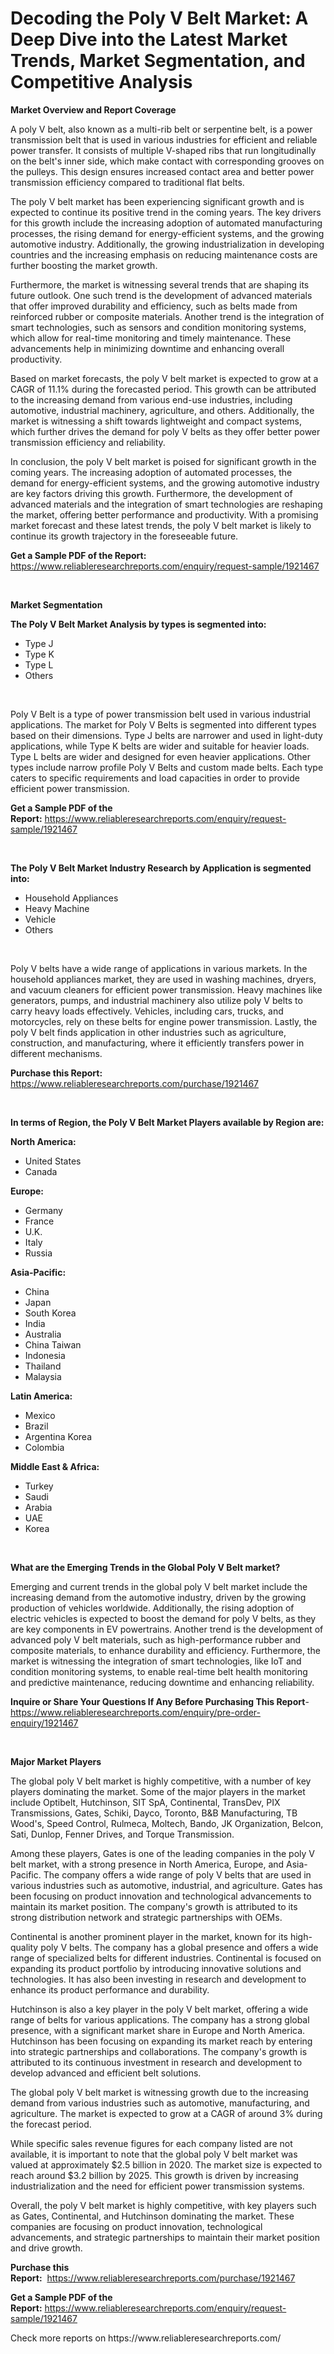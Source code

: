 <p><h1>Decoding the Poly V Belt Market: A Deep Dive into the Latest Market Trends, Market Segmentation, and Competitive Analysis</h1></p><p><strong>Market Overview and Report Coverage</strong></p>
<p><p>A poly V belt, also known as a multi-rib belt or serpentine belt, is a power transmission belt that is used in various industries for efficient and reliable power transfer. It consists of multiple V-shaped ribs that run longitudinally on the belt's inner side, which make contact with corresponding grooves on the pulleys. This design ensures increased contact area and better power transmission efficiency compared to traditional flat belts.</p><p>The poly V belt market has been experiencing significant growth and is expected to continue its positive trend in the coming years. The key drivers for this growth include the increasing adoption of automated manufacturing processes, the rising demand for energy-efficient systems, and the growing automotive industry. Additionally, the growing industrialization in developing countries and the increasing emphasis on reducing maintenance costs are further boosting the market growth.</p><p>Furthermore, the market is witnessing several trends that are shaping its future outlook. One such trend is the development of advanced materials that offer improved durability and efficiency, such as belts made from reinforced rubber or composite materials. Another trend is the integration of smart technologies, such as sensors and condition monitoring systems, which allow for real-time monitoring and timely maintenance. These advancements help in minimizing downtime and enhancing overall productivity.</p><p>Based on market forecasts, the poly V belt market is expected to grow at a CAGR of 11.1% during the forecasted period. This growth can be attributed to the increasing demand from various end-use industries, including automotive, industrial machinery, agriculture, and others. Additionally, the market is witnessing a shift towards lightweight and compact systems, which further drives the demand for poly V belts as they offer better power transmission efficiency and reliability.</p><p>In conclusion, the poly V belt market is poised for significant growth in the coming years. The increasing adoption of automated processes, the demand for energy-efficient systems, and the growing automotive industry are key factors driving this growth. Furthermore, the development of advanced materials and the integration of smart technologies are reshaping the market, offering better performance and productivity. With a promising market forecast and these latest trends, the poly V belt market is likely to continue its growth trajectory in the foreseeable future.</p></p>
<p><strong>Get a Sample PDF of the Report:</strong> <a href="https://www.reliableresearchreports.com/enquiry/request-sample/1921467">https://www.reliableresearchreports.com/enquiry/request-sample/1921467</a></p>
<p>&nbsp;</p>
<p><strong>Market Segmentation</strong></p>
<p><strong>The Poly V Belt Market Analysis by types is segmented into:</strong></p>
<p><ul><li>Type J</li><li>Type K</li><li>Type L</li><li>Others</li></ul></p>
<p>&nbsp;</p>
<p><p>Poly V Belt is a type of power transmission belt used in various industrial applications. The market for Poly V Belts is segmented into different types based on their dimensions. Type J belts are narrower and used in light-duty applications, while Type K belts are wider and suitable for heavier loads. Type L belts are wider and designed for even heavier applications. Other types include narrow profile Poly V Belts and custom made belts. Each type caters to specific requirements and load capacities in order to provide efficient power transmission.</p></p>
<p><strong>Get a Sample PDF of the Report:</strong>&nbsp;<a href="https://www.reliableresearchreports.com/enquiry/request-sample/1921467">https://www.reliableresearchreports.com/enquiry/request-sample/1921467</a></p>
<p>&nbsp;</p>
<p><strong>The Poly V Belt Market Industry Research by Application is segmented into:</strong></p>
<p><ul><li>Household Appliances</li><li>Heavy Machine</li><li>Vehicle</li><li>Others</li></ul></p>
<p>&nbsp;</p>
<p><p>Poly V belts have a wide range of applications in various markets. In the household appliances market, they are used in washing machines, dryers, and vacuum cleaners for efficient power transmission. Heavy machines like generators, pumps, and industrial machinery also utilize poly V belts to carry heavy loads effectively. Vehicles, including cars, trucks, and motorcycles, rely on these belts for engine power transmission. Lastly, the poly V belt finds application in other industries such as agriculture, construction, and manufacturing, where it efficiently transfers power in different mechanisms.</p></p>
<p><strong>Purchase this Report:</strong>&nbsp; <a href="https://www.reliableresearchreports.com/purchase/1921467">https://www.reliableresearchreports.com/purchase/1921467</a></p>
<p>&nbsp;</p>
<p><strong>In terms of Region, the Poly V Belt Market Players available by Region are:</strong></p>
<p>
    <p> <strong> North America: </strong>
        <ul>
            <li>United States</li>
            <li>Canada</li>
        </ul>
        </p> 
    <p> <strong> Europe: </strong>
        <ul>
            <li>Germany</li>
            <li>France</li>
            <li>U.K.</li>
            <li>Italy</li>
            <li>Russia</li>
        </ul>
        </p> 
    <p> <strong> Asia-Pacific: </strong>
        <ul>
            <li>China</li>
            <li>Japan</li>
            <li>South Korea</li>
            <li>India</li>
            <li>Australia</li>
            <li>China Taiwan</li>
            <li>Indonesia</li>
            <li>Thailand</li>
            <li>Malaysia</li>
        </ul>
        </p> 
    <p> <strong> Latin America: </strong>
        <ul>
            <li>Mexico</li>
            <li>Brazil</li>
            <li>Argentina Korea</li>
            <li>Colombia</li>
        </ul>
        </p> 
    <p> <strong> Middle East & Africa: </strong>
        <ul>
            <li>Turkey</li>
            <li>Saudi</li>
            <li>Arabia</li>
            <li>UAE</li>
            <li>Korea</li>
        </ul>
    </p>
    </p>
<p>&nbsp;</p>
<p><strong>What are the Emerging Trends in the Global Poly V Belt market?</strong></p>
<p><p>Emerging and current trends in the global poly V belt market include the increasing demand from the automotive industry, driven by the growing production of vehicles worldwide. Additionally, the rising adoption of electric vehicles is expected to boost the demand for poly V belts, as they are key components in EV powertrains. Another trend is the development of advanced poly V belt materials, such as high-performance rubber and composite materials, to enhance durability and efficiency. Furthermore, the market is witnessing the integration of smart technologies, like IoT and condition monitoring systems, to enable real-time belt health monitoring and predictive maintenance, reducing downtime and enhancing reliability.</p></p>
<p><strong>Inquire or Share Your Questions If Any Before Purchasing This Report</strong>- <a href="https://www.reliableresearchreports.com/enquiry/pre-order-enquiry/1921467">https://www.reliableresearchreports.com/enquiry/pre-order-enquiry/1921467</a></p>
<p>&nbsp;</p>
<p><strong>Major Market Players</strong></p>
<p><p>The global poly V belt market is highly competitive, with a number of key players dominating the market. Some of the major players in the market include Optibelt, Hutchinson, SIT SpA, Continental, TransDev, PIX Transmissions, Gates, Schiki, Dayco, Toronto, B&B Manufacturing, TB Wood's, Speed Control, Rulmeca, Moltech, Bando, JK Organization, Belcon, Sati, Dunlop, Fenner Drives, and Torque Transmission.</p><p>Among these players, Gates is one of the leading companies in the poly V belt market, with a strong presence in North America, Europe, and Asia-Pacific. The company offers a wide range of poly V belts that are used in various industries such as automotive, industrial, and agriculture. Gates has been focusing on product innovation and technological advancements to maintain its market position. The company's growth is attributed to its strong distribution network and strategic partnerships with OEMs.</p><p>Continental is another prominent player in the market, known for its high-quality poly V belts. The company has a global presence and offers a wide range of specialized belts for different industries. Continental is focused on expanding its product portfolio by introducing innovative solutions and technologies. It has also been investing in research and development to enhance its product performance and durability.</p><p>Hutchinson is also a key player in the poly V belt market, offering a wide range of belts for various applications. The company has a strong global presence, with a significant market share in Europe and North America. Hutchinson has been focusing on expanding its market reach by entering into strategic partnerships and collaborations. The company's growth is attributed to its continuous investment in research and development to develop advanced and efficient belt solutions.</p><p>The global poly V belt market is witnessing growth due to the increasing demand from various industries such as automotive, manufacturing, and agriculture. The market is expected to grow at a CAGR of around 3% during the forecast period.</p><p>While specific sales revenue figures for each company listed are not available, it is important to note that the global poly V belt market was valued at approximately $2.5 billion in 2020. The market size is expected to reach around $3.2 billion by 2025. This growth is driven by increasing industrialization and the need for efficient power transmission systems.</p><p>Overall, the poly V belt market is highly competitive, with key players such as Gates, Continental, and Hutchinson dominating the market. These companies are focusing on product innovation, technological advancements, and strategic partnerships to maintain their market position and drive growth.</p></p>
<p><strong>Purchase this Report:</strong>&nbsp;&nbsp;<a href="https://www.reliableresearchreports.com/purchase/1921467">https://www.reliableresearchreports.com/purchase/1921467</a></p>
<p></p>
<p><strong>Get a Sample PDF of the Report:</strong>&nbsp;<a href="https://www.reliableresearchreports.com/enquiry/request-sample/1921467">https://www.reliableresearchreports.com/enquiry/request-sample/1921467</a></p>
<p>Check more reports on https://www.reliableresearchreports.com/</p>